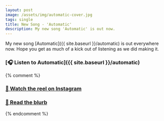 ```yaml
---
layout: post
image: /assets/img/automatic-cover.jpg
tags: single
title: New Song - 'Automatic'
description: My new song 'Automatic' is out now.
---
```


My new song [Automatic]({{ site.baseurl }}/automatic) is out everywhere now. Hope you get as much of a kick out of listening as we did making it.

### [🎧 Listen to Automatic]({{ site.baseurl }}/automatic)

{% comment %}

### [🎥 Watch the reel on Instagram](<FILL ME IN>)

### [📄 Read the blurb](https://dylanhand.substack.com/p/automatic)

{% endcomment %}
